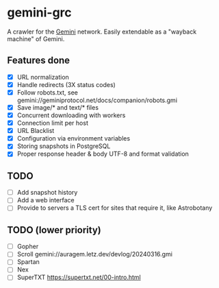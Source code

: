 # gemini-grc

A crawler for the [Gemini](https://en.wikipedia.org/wiki/Gemini_(protocol)) network. Easily extendable as a "wayback machine" of Gemini.

## Features done
- [x] URL normalization
- [x] Handle redirects (3X status codes)
- [x] Follow robots.txt, see gemini://geminiprotocol.net/docs/companion/robots.gmi
- [x] Save image/* and text/* files
- [x] Concurrent downloading with workers
- [x] Connection limit per host
- [x] URL Blacklist
- [x] Configuration via environment variables
- [x] Storing snapshots in PostgreSQL
- [x] Proper response header & body UTF-8 and format validation

## TODO
- [ ] Add snapshot history
- [ ] Add a web interface
- [ ] Provide to servers a TLS cert for sites that require it, like Astrobotany

## TODO (lower priority)
- [ ] Gopher
- [ ] Scroll gemini://auragem.letz.dev/devlog/20240316.gmi
- [ ] Spartan
- [ ] Nex
- [ ] SuperTXT https://supertxt.net/00-intro.html

